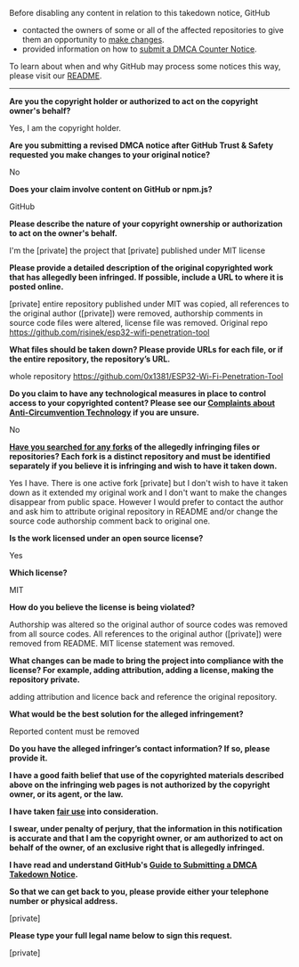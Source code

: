 Before disabling any content in relation to this takedown notice, GitHub
- contacted the owners of some or all of the affected repositories to give them an opportunity to [make changes](https://docs.github.com/en/github/site-policy/dmca-takedown-policy#a-how-does-this-actually-work).
- provided information on how to [submit a DMCA Counter Notice](https://docs.github.com/en/articles/guide-to-submitting-a-dmca-counter-notice).

To learn about when and why GitHub may process some notices this way, please visit our [README](https://github.com/github/dmca/blob/master/README.md#anatomy-of-a-takedown-notice).

---

**Are you the copyright holder or authorized to act on the copyright owner's behalf?**

Yes, I am the copyright holder.

**Are you submitting a revised DMCA notice after GitHub Trust & Safety requested you make changes to your original notice?**

No

**Does your claim involve content on GitHub or npm.js?**

GitHub

**Please describe the nature of your copyright ownership or authorization to act on the owner's behalf.**

I'm the [private] the project that [private] published under MIT license

**Please provide a detailed description of the original copyrighted work that has allegedly been infringed. If possible, include a URL to where it is posted online.**

[private] entire repository published under MIT was copied, all references to the original author ([private]) were removed, authorship comments in source code files were altered, license file was removed. Original repo https://github.com/risinek/esp32-wifi-penetration-tool

**What files should be taken down? Please provide URLs for each file, or if the entire repository, the repository’s URL.**

whole repository https://github.com/0x1381/ESP32-Wi-Fi-Penetration-Tool

**Do you claim to have any technological measures in place to control access to your copyrighted content? Please see our <a href="https://docs.github.com/articles/guide-to-submitting-a-dmca-takedown-notice#complaints-about-anti-circumvention-technology">Complaints about Anti-Circumvention Technology</a> if you are unsure.**

No

**<a href="https://docs.github.com/articles/dmca-takedown-policy#b-what-about-forks-or-whats-a-fork">Have you searched for any forks</a> of the allegedly infringing files or repositories? Each fork is a distinct repository and must be identified separately if you believe it is infringing and wish to have it taken down.**

Yes I have. There is one active fork [private] but I don't wish to have it taken down as it extended my original work and I don't want to make the changes disappear from public space. However I would prefer to contact the author and ask him to attribute original repository in README and/or change the source code authorship comment back to original one.

**Is the work licensed under an open source license?**

Yes

**Which license?**

MIT

**How do you believe the license is being violated?**

Authorship was altered so the original author of source codes was removed from all source codes. All references to the original author ([private]) were removed from README. MIT license statement was removed.

**What changes can be made to bring the project into compliance with the license? For example, adding attribution, adding a license, making the repository private.**

adding attribution and licence back and reference the original repository.

**What would be the best solution for the alleged infringement?**

Reported content must be removed

**Do you have the alleged infringer’s contact information? If so, please provide it.**

**I have a good faith belief that use of the copyrighted materials described above on the infringing web pages is not authorized by the copyright owner, or its agent, or the law.**

**I have taken <a href="https://www.lumendatabase.org/topics/22">fair use</a> into consideration.**

**I swear, under penalty of perjury, that the information in this notification is accurate and that I am the copyright owner, or am authorized to act on behalf of the owner, of an exclusive right that is allegedly infringed.**

**I have read and understand GitHub's <a href="https://docs.github.com/articles/guide-to-submitting-a-dmca-takedown-notice/">Guide to Submitting a DMCA Takedown Notice</a>.**

**So that we can get back to you, please provide either your telephone number or physical address.**

[private]

**Please type your full legal name below to sign this request.**

[private]
